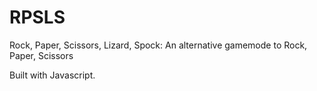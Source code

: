 # RPSLS
Rock, Paper, Scissors, Lizard, Spock: An alternative gamemode to Rock, Paper, Scissors

Built with Javascript.
